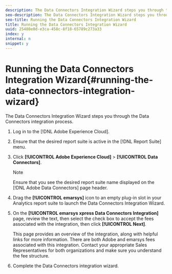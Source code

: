 ```yaml
---
description: The Data Connectors Integration Wizard steps you through the Data Connectors integration process.
seo-description: The Data Connectors Integration Wizard steps you through the Data Connectors integration process.
seo-title: Running the Data Connectors Integration Wizard
title: Running the Data Connectors Integration Wizard
uuid: 25480e0d-e3ca-458c-8f18-65789c273a33
index: y
internal: n
snippet: y
---
```


# Running the Data Connectors Integration Wizard{#running-the-data-connectors-integration-wizard}

The Data Connectors Integration Wizard steps you through the Data Connectors integration process.

1. Log in to the [!DNL Adobe Experience Cloud].
1. Ensure that the desired report suite is active in the [!DNL Report Suite] menu.
1. Click **[!UICONTROL Adobe Experience Cloud]** > **[!UICONTROL Data Connectors]**.

   >[!NOTE]
   >
   >Ensure that you see the desired report suite name displayed on the [!DNL Adobe Data Connectors] page header.

1. Drag the **[!UICONTROL emarsys]** icon to an empty plug-in slot in your Analytics report suite to launch the Data Connectors Integration Wizard.
1. On the **[!UICONTROL emarsys xpress Data Connectors Integration]** page, review the text, then select the check box to accept the fees associated with the integration, then click **[!UICONTROL Next]**.

   This page provides an overview of the integration, along with helpful links for more information. There are both Adobe and emarsys fees associated with this integration. Contact your appropriate Sales Representatives for both organizations and make sure you understand the fee structure. 
1. Complete the Data Connectors integration wizard.
